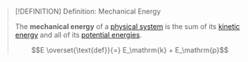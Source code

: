 >[!DEFINITION] Definition: Mechanical Energy
>
>The **mechanical energy** of a [physical system](../../Physical%20Systems/Physical%20System.md) is the sum of its [kinetic energy](Kinetic%20Energy.md) and all of its [potential energies](Potential%20Energy.md).
>
>$$E \overset{\text{def}}{=} E_\mathrm{k} + E_\mathrm{p}$$
>
